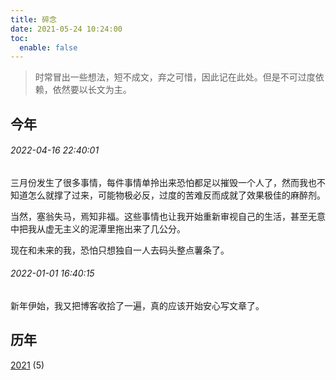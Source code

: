 ```yaml
---
title: 碎念
date: 2021-05-24 10:24:00
toc:
  enable: false
---
```


> 时常冒出一些想法，短不成文，弃之可惜，因此记在此处。但是不可过度依赖，依然要以长文为主。

## 今年

###### 2022-04-16 22:40:01

三月份发生了很多事情，每件事情单拎出来恐怕都足以摧毁一个人了，然而我也不知道怎么就撑了过来，可能物极必反，过度的苦难反而成就了效果极佳的麻醉剂。

当然，塞翁失马，焉知非福。这些事情也让我开始重新审视自己的生活，甚至无意中把我从虚无主义的泥潭里拖出来了几公分。

现在和未来的我，恐怕只想独自一人去码头整点薯条了。

###### 2022-01-01 16:40:15

新年伊始，我又把博客收拾了一遍，真的应该开始安心写文章了。

## 历年

[2021](/pieces/2021/) (5)
